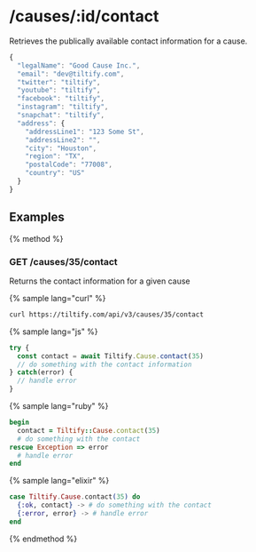 # /causes/:id/contact

Retrieves the publically available contact information for a cause.

```js
{
  "legalName": "Good Cause Inc.",
  "email": "dev@tiltify.com",
  "twitter": "tiltify",
  "youtube": "tiltify",
  "facebook": "tiltify",
  "instagram": "tiltify",
  "snapchat": "tiltify",
  "address": {
    "addressLine1": "123 Some St",
    "addressLine2": "",
    "city": "Houston",
    "region": "TX",
    "postalCode": "77008",
    "country": "US"
  }
}
```

## Examples

{% method %}
### GET /causes/35/contact
Returns the contact information for a given cause

{% sample lang="curl" %}
```bash
curl https://tiltify.com/api/v3/causes/35/contact
```

{% sample lang="js" %}
```js
try {
  const contact = await Tiltify.Cause.contact(35)
  // do something with the contact information
} catch(error) {
  // handle error
}
```

{% sample lang="ruby" %}
```ruby
begin
  contact = Tiltify::Cause.contact(35)
  # do something with the contact
rescue Exception => error
  # handle error
end
```

{% sample lang="elixir" %}
```elixir
case Tiltify.Cause.contact(35) do
  {:ok, contact} -> # do something with the contact
  {:error, error} -> # handle error
end
```

{% endmethod %}
